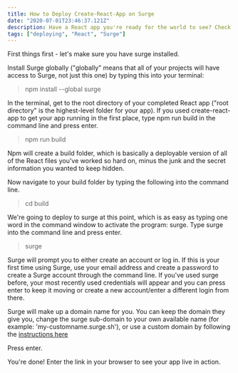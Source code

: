 ```yaml
---
title: How to Deploy Create-React-App on Surge
date: "2020-07-01T23:46:37.121Z"
description: Have a React app you're ready for the world to see? Check out these 5 easy steps to deploy that bad boy!
tags: ["deploying", "React", "Surge"]
---
```


First things first - let's make sure you have surge installed.

Install Surge globally ("globally" means that all of your projects will have access to Surge, not just this one) by typing this into your terminal:

>npm install --global surge

In the terminal, get to the root directory of your completed React app ("root directory" is the highest-level folder for your app).  If you used create-react-app to get your app running in the first place, type npm run build in the command line and press enter. 

>npm run build

Npm will create a build folder, which is basically a deployable version of all of the React files you've worked so hard on, minus the junk and the secret information you wanted to keep hidden.

Now navigate to your build folder by typing the following into the command line.

>cd build

We're going to deploy to surge at this point, which is as easy as typing one word in the command window to activate the program: surge.  Type surge into the command line and press enter.

>surge

Surge will prompt you to either create an account or log in.  If this is your first time using Surge, use your email address and create a password to create a Surge account through the command line.  If you've used surge before, your most recently used credentials will appear and you can press enter to keep it moving or create a new account/enter a different login from there.

Surge will make up a domain name for you.  You can keep the domain they give you, change the surge sub-domain to your own available name (for example: 'my-customname.surge.sh'), or use a custom domain by following the [instructions here](https://surge.sh/help/adding-a-custom-domain)

Press enter.

You're done!  Enter the link in your browser to see your app live in action.